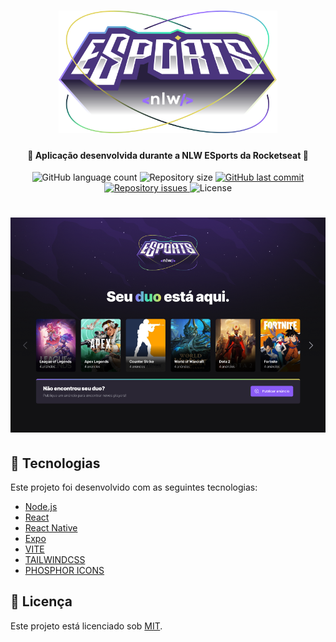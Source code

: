<h1 align="center">
    <img alt="NLW-eSports" title="#NLW-eSports" src=".github/logo-nlw-esports.svg" width="350px" />
</h1>

<h4 align="center"> 
  🚀 Aplicação desenvolvida durante a NLW ESports da Rocketseat 🚀
</h4>

<p align="center">
  <img alt="GitHub language count" src="https://img.shields.io/github/languages/count/leandrocunha526/nlw-esports">
  <img alt="Repository size" src="https://img.shields.io/github/repo-size/leandrocunha526/nlw-esports">
  <a href="https://github.com/leandrocunha526/nlw-esports">
    <img alt="GitHub last commit" src="https://img.shields.io/github/last-commit/leandrocunha526/nlw-esports">
  </a>
  <a href="https://github.com/leandrocunha526/nlw-esports/issues">
    <img alt="Repository issues" src="https://img.shields.io/github/issues/leandrocunha526/nlw-esports">
  </a>
  <img alt="License" src="https://img.shields.io/badge/license-MIT-brightgreen">
<p>

<h1 align="center">
    <img alt="landing-page" title="landing-page" src=".github/landing-page.png" width="650px" />
</h1>

## :rocket: Tecnologias

Este projeto foi desenvolvido com as seguintes tecnologias:

- [Node.js](https://nodejs.org/en/) 
- [React](https://reactjs.org)
- [React Native](https://facebook.github.io/react-native/)
- [Expo](https://expo.io/)
- [VITE](https://vitejs.dev/)
- [TAILWINDCSS](https://tailwindcss.com/)
- [PHOSPHOR ICONS](https://phosphoricons.com/)

## :memo: Licença

Este projeto está licenciado sob [MIT](LICENSE).
